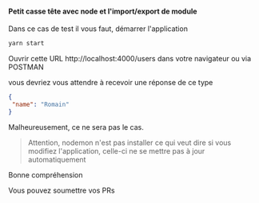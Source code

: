 #### Petit casse tête avec node et l'import/export de module

Dans ce cas de test il vous faut, démarrer l'application

```bash
yarn start

```

Ouvrir cette URL http://localhost:4000/users dans votre navigateur ou via POSTMAN

vous devriez vous attendre à recevoir une réponse de ce type

```json
{
 "name": "Romain"
}

```

Malheureusement, ce ne sera pas le cas.

> Attention, nodemon n'est pas installer ce qui veut dire si vous modifiez l'application, celle-ci ne se mettre pas à jour automatiquement

Bonne compréhension


Vous pouvez soumettre vos PRs